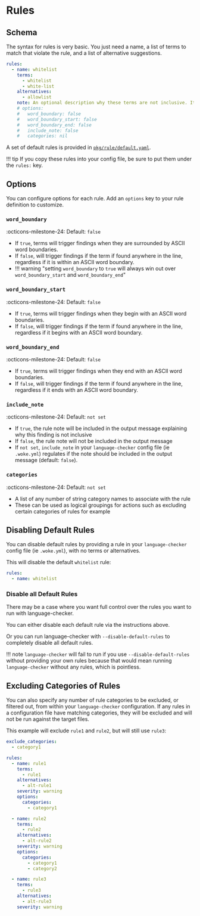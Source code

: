 # Rules

## Schema

The syntax for rules is very basic. You just need a name, a list of terms to match that violate the rule,
and a list of alternative suggestions.

```yaml
rules:
  - name: whitelist
    terms:
      - whitelist
      - white-list
    alternatives:
      - allowlist
    note: An optional description why these terms are not inclusive. It can be optionally included in the output message.
    # options:
    #   word_boundary: false
    #   word_boundary_start: false
    #   word_boundary_end: false
    #   include_note: false
    #   categories: nil
```

A set of default rules is provided in [`pkg/rule/default.yaml`]({{config.repo_url}}/blob/main/pkg/rule/default.yaml).

!!! tip
    If you copy these rules into your config file, be sure to put them under the `rules:` key.

## Options

You can configure options for each rule. Add an `options` key to your rule definition to customize.

### `word_boundary`

:octicons-milestone-24: Default: `false`

* If `true`, terms will trigger findings when they are surrounded by ASCII word boundaries.
* If `false`, will trigger findings if the term if found anywhere in the line, regardless if it is within an ASCII word boundary.
* !!! warning "setting `word_boundary` to `true` will always win out over `word_boundary_start` and `word_boundary_end`"

### `word_boundary_start`

:octicons-milestone-24: Default: `false`

* If `true`, terms will trigger findings when they begin with an ASCII word boundaries.
* If `false`, will trigger findings if the term if found anywhere in the line, regardless if it begins with an ASCII word boundary.

### `word_boundary_end`

:octicons-milestone-24: Default: `false`

* If `true`, terms will trigger findings when they end with an ASCII word boundaries.
* If `false`, will trigger findings if the term if found anywhere in the line, regardless if it ends with an ASCII word boundary.

### `include_note`

:octicons-milestone-24: Default: `not set`

* If `true`, the rule note will be included in the output message explaining why this finding is not inclusive
* If `false`, the rule note will not be included in the output message
* If `not set`, `include_note` in your `language-checker` config file (ie `.woke.yml`) regulates if the note should be included in the output message (default: `false`).

### `categories`

:octicons-milestone-24: Default: `not set`

* A list of any number of string category names to associate with the rule
* These can be used as logical groupings for actions such as excluding certain categories of rules for example

## Disabling Default Rules

You can disable default rules by providing a rule in your `language-checker` config file (ie `.woke.yml`), with no terms or alternatives.

This will disable the default `whitelist` rule:

```yaml
rules:
  - name: whitelist
```

### Disable all Default Rules

There may be a case where you want full control over the rules you want to run with language-checker.

You can either disable each default rule via the instructions above.

Or you can run language-checker with `--disable-default-rules` to completely disable all default rules.

!!! note
    `language-checker` will fail to run if you use `--disable-default-rules` without providing your own rules
    because that would mean running `language-checker` without any rules, which is pointless.

## Excluding Categories of Rules

You can also specify any number of rule categories to be excluded, or filtered out, from within your `language-checker` configuration. If any rules in a configuration file have matching categories, they will be excluded and will not be run against the target files.

This example will exclude `rule1` and `rule2`, but will still use `rule3`:

```yaml
exclude_categories:
  - category1

rules:
  - name: rule1
    terms:
      - rule1
    alternatives:
      - alt-rule1
    severity: warning
    options:
      categories:
        - category1

  - name: rule2
    terms:
      - rule2
    alternatives:
      - alt-rule2
    severity: warning
    options:
      categories:
        - category1
        - category2

  - name: rule3
    terms:
      - rule3
    alternatives:
      - alt-rule3
    severity: warning
```
